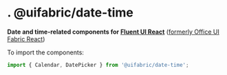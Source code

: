 # . @uifabric/date-time

**Date and time-related components for [Fluent UI React](https://developer.microsoft.com/en-us/fluentui)**
([formerly Office UI Fabric React](https://developer.microsoft.com/en-us/office/blogs/ui-fabric-is-evolving-into-fluent-ui/))

To import the components:

```js
import { Calendar, DatePicker } from '@uifabric/date-time';
```

